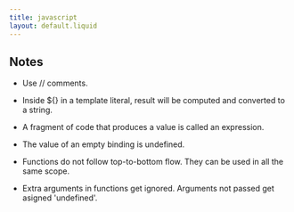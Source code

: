 ```yaml
---
title: javascript
layout: default.liquid
---
```


## Notes

- Use // comments.

- Inside ${} in a template literal, result will be computed and converted to a string.

- A fragment of code that produces a value is called an expression.

- The value of an empty binding is undefined.

- Functions do not follow top-to-bottom flow. They can be used in all the same scope.

- Extra arguments in functions get ignored. Arguments not passed get asigned 'undefined'.

